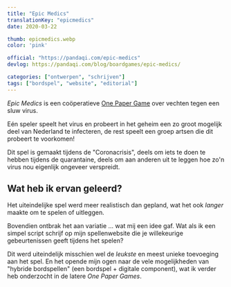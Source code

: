 ```yaml
---
title: "Epic Medics"
translationKey: "epicmedics"
date: 2020-03-22

thumb: epicmedics.webp
color: 'pink'

official: "https://pandaqi.com/epic-medics"
devlog: https://pandaqi.com/blog/boardgames/epic-medics/

categories: ["ontwerpen", "schrijven"]
tags: ["bordspel", "website", "editorial"]
---
```


_Epic Medics_ is een coöperatieve [One Paper Game](/nl/ontwerpen/bordspel/one-paper-games) over vechten tegen een sluw virus.

Eén speler speelt het virus en probeert in het geheim een zo groot mogelijk deel van Nederland te infecteren, de rest speelt een groep artsen die dit probeert te voorkomen!

Dit spel is gemaakt tijdens de "Coronacrisis", deels om iets te doen te hebben tijdens de quarantaine, deels om aan anderen uit te leggen hoe zo'n virus nou eigenlijk ongeveer verspreidt.

## Wat heb ik ervan geleerd?
Het uiteindelijke spel werd meer realistisch dan gepland, wat het ook _langer_ maakte om te spelen of uitleggen.

Bovendien ontbrak het aan variatie ... wat mij een idee gaf. Wat als ik een simpel script schrijf op mijn spellenwebsite die je willekeurige gebeurtenissen geeft tijdens het spelen?

Dit werd uiteindelijk misschien wel de _leukste_ en meest unieke toevoeging aan het spel. En het opende mijn ogen naar de vele mogelijkheden van "hybride bordspellen" (een bordspel + digitale component), wat ik verder heb onderzocht in de latere _One Paper Games_.